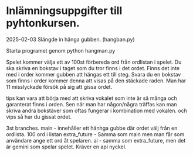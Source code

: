 # Inlämningsuppgifter till pyhtonkursen.

2025-02-03 Slängde in hänga gubben. (hangban.py)

Starta programet genom python hangman.py

Spelet kommer välja ett av 100st förbereda ord från ordlistan i spelet. Du ska skriva en bokstav i taget som du tror finns i det ordet. Finns det inte med i order kommer gubben att hängas ett till steg. Svara du en bokstav som finns i order kommer denna att visas på den stäckade raden. Man har 11 misslyckade försök på sig att gissa ordet.

tips kan vara att börja med att skriva vokalet som inte är så många och garanterat finns i orden. Sen när man har någon/några träffas kan man skriva andra bokstäver som oftas fungerar i kombination med vokalen. och vips så har du gissat ordet.


3st branches.
main  - innehåller ett hänhga gubbe där ordet välj från en ordlista. 100 ord i listan
extra_future - Samma som main men man får som användare ange ett ord åt spelaren.
ai - samma som extra_future, men det är gemini som spelar spelet. Kräver en api nyckel.
